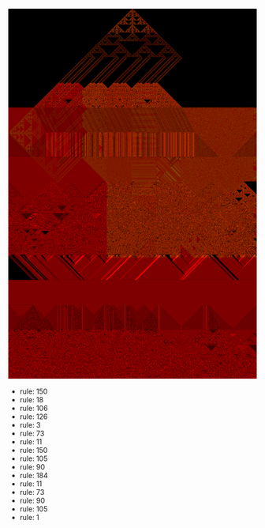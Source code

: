 ![photo](./output.png) 
 * rule: 150
* rule: 18
* rule: 106
* rule: 126
* rule: 3
* rule: 73
* rule: 11
* rule: 150
* rule: 105
* rule: 90
* rule: 184
* rule: 11
* rule: 73
* rule: 90
* rule: 105
* rule: 1
